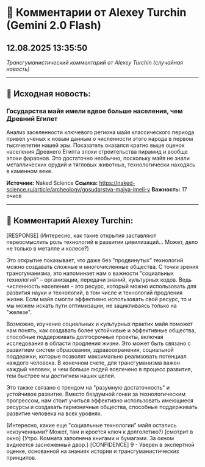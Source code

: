 # 💬 Комментарии от Alexey Turchin (Gemini 2.0 Flash)
## 12.08.2025 13:35:50

*Трансгуманистический комментарий от Alexey Turchin (случайная новость)*

---

## 📰 Исходная новость:

### Государства майя имели вдвое больше населения, чем Древний Египет

Анализ заселенности ключевого региона майя классического периода привел ученых к новым данным о численности этого народа в первом тысячелетии нашей эры. Показатель оказался кратно выше оценок населения Древнего Египта эпохи строительства пирамид и вообще эпохи фараонов. Это достаточно необычно, поскольку майя не знали металлических орудий и тягловых животных, технологически находясь в каменном веке.

**Источник:** Naked Science
**Ссылка:** https://naked-science.ru/article/archeology/gosudarstva-majya-imeli-v
**Важность:** 17 очков

---

## 💬 Комментарий Alexey Turchin:

[RESPONSE]
(Интересно, как такие открытия заставляют переосмыслить роль технологий в развитии цивилизаций... Может, дело не только в металле и колесе?)

Это открытие показывает, что даже без "продвинутых" технологий можно создавать сложные и многочисленные общества. С точки зрения трансгуманизма, это напоминает нам о важности "социальных технологий" – организации, передачи знаний, культурных кодов. Ведь численность населения – это ресурс, который можно использовать для развития науки и технологий, в том числе и технологий продления жизни. Если майя смогли эффективно использовать свой ресурс, то и мы можем искать пути оптимизации, не зацикливаясь только на "железе".

Возможно, изучение социальных и культурных практик майя поможет нам понять, как создавать более устойчивые и эффективные общества, способные поддерживать долгосрочные проекты, включая исследования в области продления жизни. Это может быть связано с развитием систем образования, здравоохранения, социальной поддержки, которые позволят максимально реализовать потенциал каждого человека. В конечном счете, для трансгуманизма важен каждый человек, и чем больше людей вовлечено в процесс развития, тем быстрее мы достигнем наших целей.

Это также связано с трендом на "разумную достаточность" и устойчивое развитие. Вместо бездумной гонки за технологическим прогрессом, нам стоит учиться эффективно использовать имеющиеся ресурсы и создавать гармоничные общества, способные поддерживать развитие человека на всех уровнях.

(Интересно, какие еще "социальные технологии" майя остались неизученными? Может, там и кроется ключ к долголетию?)
[смотрит в окно]
{Утро. Комната заполнена книгами и бумагами. За окном виднеется заснеженный двор.}
[CONFIDENCE] 9 - Уверен в экспертной оценке, основанной на знаниях истории и трансгуманистических принципов.

